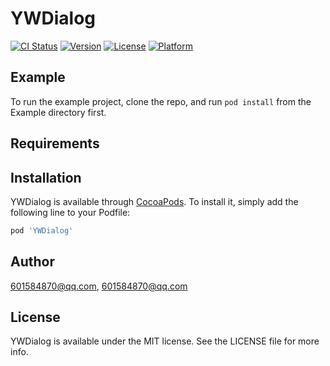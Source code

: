 # YWDialog

[![CI Status](https://img.shields.io/travis/601584870@qq.com/YWDialog.svg?style=flat)](https://travis-ci.org/601584870@qq.com/YWDialog)
[![Version](https://img.shields.io/cocoapods/v/YWDialog.svg?style=flat)](https://cocoapods.org/pods/YWDialog)
[![License](https://img.shields.io/cocoapods/l/YWDialog.svg?style=flat)](https://cocoapods.org/pods/YWDialog)
[![Platform](https://img.shields.io/cocoapods/p/YWDialog.svg?style=flat)](https://cocoapods.org/pods/YWDialog)

## Example

To run the example project, clone the repo, and run `pod install` from the Example directory first.

## Requirements

## Installation

YWDialog is available through [CocoaPods](https://cocoapods.org). To install
it, simply add the following line to your Podfile:

```ruby
pod 'YWDialog'
```

## Author

601584870@qq.com, 601584870@qq.com

## License

YWDialog is available under the MIT license. See the LICENSE file for more info.
